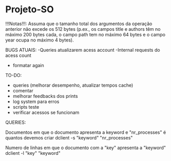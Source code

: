 # Projeto-SO

!!!Notas!!!: Assuma que o tamanho total dos argumentos da operação anterior não excede os 512 bytes (p.ex., os campos title e authors têm no máximo 200 bytes cada, o campo path tem no máximo 64 bytes e o campo year ocupa no máximo 4 bytes).


BUGS ATUAIS:
-Queries atualizarem acess account
-Internal requests do acess count
- formatar again

TO-DO:
- queries (melhorar desempenho, atualizar tempos cache)
- comentar
- melhorar feedbacks dos prints
- log system para erros
- scripts teste
- verificar acessos se funcionam

QUERIES:

Documentos em que o documento apresenta a keyword e "nr_processes" é quantos devemos criar
dclient -s "keyword" "nr_processes"


Numero de linhas em que o documento com a "key" apresenta a "keyword"
dclient -l "key" "keyword"